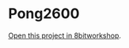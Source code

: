 Pong2600
=====

[Open this project in 8bitworkshop](http://8bitworkshop.com/redir.html?platform=vcs&githubURL=https%3A%2F%2Fgithub.com%2Fkamaleon70%2FPong2600&file=Pong2600.dasm).
